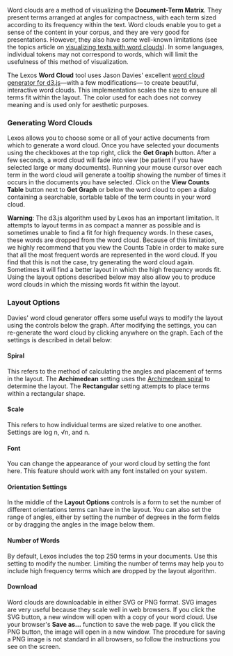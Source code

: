 Word clouds are a method of visualizing the **Document-Term Matrix**. They present terms arranged at angles for compactness, with each term sized according to its frequency within the text. Word clouds enable you to get a sense of the content in your corpus, and they are very good for presentations. However, they also have some well-known limitations (see the topics article on [visualizing texts with word clouds]()). In some languages, individual tokens may not correspond to words, which will limit the usefulness of this method of visualization.

The Lexos **Word Cloud** tool uses Jason Davies' excellent [word cloud generator for d3.js](https://www.jasondavies.com/wordcloud/)&mdash;with a few modifications&mdash; to create beautiful, interactive word clouds. This implementation scales the size to ensure all terms fit within the layout. The color used for each does not convey meaning and is used only for aesthetic purposes.

### Generating Word Clouds
Lexos allows you to choose some or all of your active documents from which to generate a word cloud. Once you have selected your documents using the checkboxes at the top right, click the **Get Graph** button. After a few seconds, a word cloud will fade into view (be patient if you have selected large or many documents). Running your mouse cursor over each term in the word cloud will generate a tooltip showing the number of times it occurs in the documents you have selected. Click on the **View Counts Table** button next to **Get Graph** or below the word cloud to open a dialog containing a searchable, sortable table of the term counts in your word cloud.

**Warning**: The d3.js algorithm used by Lexos has an important limitation. It attempts to layout terms in as compact a manner as possible and is sometimes unable to find a fit for high frequency words. In these cases, these words are dropped from the word cloud. Because of this limitation, we highly recommend that you view the Counts Table in order to make sure that all the most frequent words are represented in the word cloud. If you find that this is not the case, try generating the word cloud again. Sometimes it will find a better layout in which the high frequency words fit. Using the layout options described below may also allow you to produce word clouds in which the missing words fit within the layout.

### Layout Options
Davies' word cloud generator offers some useful ways to modify the layout using the controls below the graph. After modifying the settings, you can re-generate the word cloud by clicking anywhere on the graph. Each of the settings is described in detail below:

#### Spiral
This refers to the method of calculating the angles and placement of terms in the layout. The **Archimedean** setting uses the [Archimedean spiral](https://en.wikipedia.org/wiki/Archimedean_spiral) to determine the layout. The **Rectangular** setting attempts to place terms within a rectangular shape.

#### Scale
This refers to how individual terms are sized relative to one another. Settings are log n, √n, and n.

#### Font
You can change the appearance of your word cloud by setting the font here. This feature should work with any font installed on your system.

#### Orientation Settings
In the middle of the **Layout Options** controls is a form to set the number of different orientations terms can have in the layout. You can also set the range of angles, either by setting the number of degrees in the form fields or by dragging the angles in the image below them. 

#### Number of Words
By default, Lexos includes the top 250 terms in your documents. Use this setting to modify the number. Limiting the number of terms may help you to include high frequency terms which are dropped by the layout algorithm.

#### Download
Word clouds are downloadable in either SVG or PNG format. SVG images are very useful because they scale well in web browsers. If you click the SVG button, a new window will open with a copy of your word cloud. Use your browser's **Save as...** function to save the web page. If you click the PNG button, the image will open in a new window. The procedure for saving a PNG image is not standard in all browsers, so follow the instructions you see on the screen. 